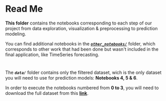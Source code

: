 # Read Me

**This folder** contains the notebooks corresponding to each step of our project from data exploration, visualization & preprocessing to prediction modeling.

You can find additional notebooks in the [***`other_notebooks/`***](other_notebooks) folder, which corresponds to other work that had been done but wasn't included in the final application, like TimeSeries forecasting.

#
The ***`data/`*** folder contains only the filtered dataset, wich is the only dataset you will need to use for prediction models: **Notebooks 4, 5 & 6**.


In order to execute the notebooks numbered from **0 to 3**, you will need to download the full dataset from this [**link**](https://www.data.gouv.fr/en/datasets/bases-de-donnees-annuelles-des-accidents-corporels-de-la-circulation-routiere-annees-de-2005-a-2020/). 
